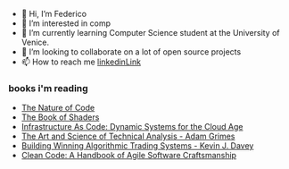 - 👋 Hi, I’m Federico
- 👀 I’m interested in comp
- 🌱 I’m currently learning Computer Science student at the University of Venice.
- 💞️ I’m looking to collaborate on a lot of open source projects
- 📫 How to reach me [linkedinLink](https://www.linkedin.com/in/federico-scaggiante-6900b5233/)
### books i'm reading
- [The Nature of Code](https://natureofcode.com/)
- [The Book of Shaders](https://thebookofshaders.com/?lan=eng)
- [Infrastructure As Code: Dynamic Systems for the Cloud Age](https://www.amazon.it/dp/1098114671/?coliid=IAQA5APU5HL1G&colid=2G7US9UB3V5DC&psc=1&ref_=lv_ov_lig_dp_it)
- [The Art and Science of Technical Analysis - Adam Grimes](https://www.bookdepository.com/Art-Science-Technical-Analysis-Adam-Grimes/)
- [Building Winning Algorithmic Trading Systems - Kevin J. Davey](https://www.bookdepository.com/Building-Winning-Algorithmic-Trading-Systems-Kevin-Davey/)
- [Clean Code: A Handbook of Agile Software Craftsmanship](https://www.amazon.it/Clean-Code-Handbook-Software-Craftsmanship/dp/0132350882)

<!---
chicco4/chicco4 is a ✨ special ✨ repository because its `README.md` (this file) appears on your GitHub profile.
You can click the Preview link to take a look at your changes.
--->
